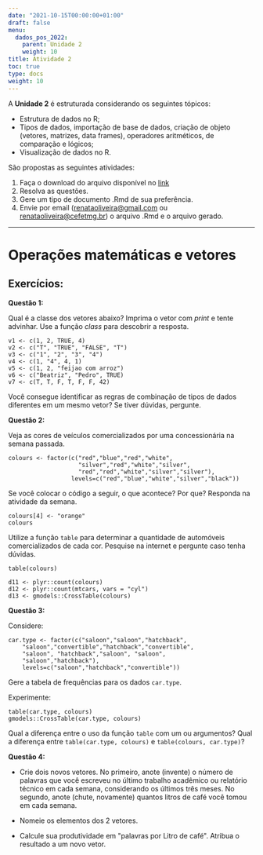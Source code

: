 ```yaml
---
date: "2021-10-15T00:00:00+01:00"
draft: false
menu:
  dados_pos_2022:
    parent: Unidade 2
    weight: 10
title: Atividade 2
toc: true
type: docs
weight: 10
---
```


A **Unidade 2** é estruturada considerando os seguintes tópicos:

- Estrutura de dados no R; 
- Tipos de dados, importação de base de dados, criação de objeto (vetores, matrizes, data frames), operadores aritméticos, de comparação e lógicos;
- Visualização de dados no R.

São propostas as seguintes atividades:

1. Faça o download do arquivo disponível no [link](https://cefetmgbr-my.sharepoint.com/:u:/g/personal/renataoliveira_cefetmg_br/EeRUAZXugYhOqiO6lRHfbVYBYUZx8HUcj8vN538pmX0t4g?e=8UQAnq)
2. Resolva as questões.
3. Gere um tipo de documento .Rmd de sua preferência. 
4. Envie por email (renataoliveira@gmail.com ou renataoliveira@cefetmg.br) o arquivo .Rmd e o arquivo gerado. 

<hr></hr>

# Operações matemáticas e vetores

## Exercícios:

**Questão 1:**

Qual é a classe dos vetores abaixo? Imprima o vetor com _print_ e tente advinhar. Use a função _class_ para descobrir a resposta.

```{r}
v1 <- c(1, 2, TRUE, 4)
v2 <- c("T", "TRUE", "FALSE", "T")
v3 <- c("1", "2", "3", "4")
v4 <- c(1, "4", 4, 1)
v5 <- c(1, 2, "feijao com arroz")
v6 <- c("Beatriz", "Pedro", TRUE)
v7 <- c(T, T, F, T, F, F, 42)
```

Você consegue identificar as regras de combinação de tipos de dados diferentes em um mesmo vetor? Se tiver dúvidas, pergunte.

**Questão 2:**

Veja as cores de veículos comercializados por uma concessionária na semana passada. 

```{r echo=TRUE, message=FALSE, warning=FALSE}
colours <- factor(c("red","blue","red","white",
                    "silver","red","white","silver",
                    "red","red","white","silver","silver"),
                  levels=c("red","blue","white","silver","black"))
```


Se você colocar o código a seguir, o que acontece? Por que? Responda na atividade da semana.

```{r echo=TRUE, message=FALSE, warning=FALSE}
colours[4] <- "orange"
colours
```

Utilize a função `table` para determinar a quantidade de automóveis comercializados de cada cor. Pesquise na internet e pergunte caso tenha dúvidas. 

```{r}
table(colours)

```

```{r}
d11 <- plyr::count(colours)
d12 <- plyr::count(mtcars, vars = "cyl")
d13 <- gmodels::CrossTable(colours)
```

**Questão 3:**

Considere:

```{r echo=TRUE, message=FALSE, warning=FALSE}
car.type <- factor(c("saloon","saloon","hatchback",
    "saloon","convertible","hatchback","convertible",
    "saloon", "hatchback","saloon", "saloon",
    "saloon","hatchback"),
    levels=c("saloon","hatchback","convertible"))
```

Gere a tabela de frequências para os dados `car.type`. 

Experimente: 

```{r echo=TRUE, message=FALSE, warning=FALSE}
table(car.type, colours)
gmodels::CrossTable(car.type, colours)
```

Qual a diferença entre o uso da função `table` com um ou argumentos? 
Qual a diferença entre `table(car.type, colours)` e `table(colours, car.type)`?

**Questão 4:** 

- Crie dois novos vetores. No primeiro, anote (invente) o número de palavras que você escreveu no último trabalho acadêmico ou relatório técnico em cada semana, considerando os últimos três meses. No segundo, anote (chute, novamente) quantos litros de café você tomou em cada semana. 

- Nomeie os elementos dos 2 vetores. 

- Calcule sua produtividade em "palavras por Litro de café". Atribua o resultado a um novo vetor.


